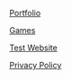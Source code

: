 [Portfolio](https://apoinonen.github.io/)

[Games](https://apoinonen.github.io/games/)

[Test Website](https://apoinonen.github.io/site/)

[Privacy Policy](https://apoinonen.github.io/privacy/)
